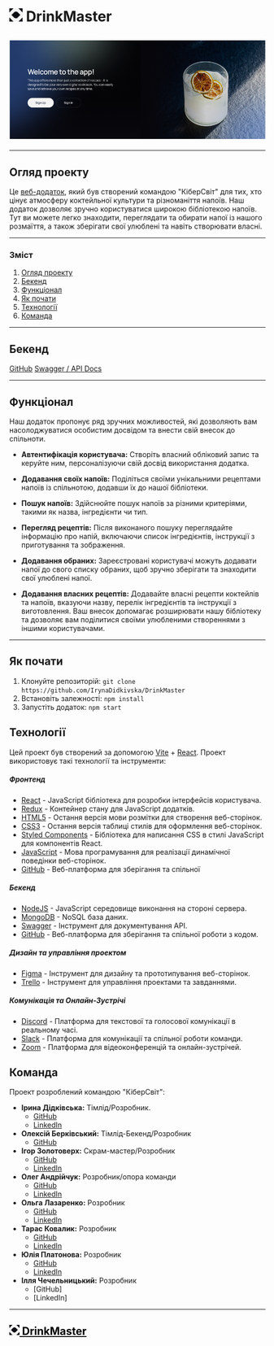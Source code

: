 # <img src="./public/logo.png" width="26" alt="React"> DrinkMaster

## <img src="./public/DrinkMaster.png" alt="React">

---

## Огляд проекту

Це [веб-додаток](https://drink-master-project.vercel.app/signin), який був
створений командою "КіберСвіт" для тих, хто цінує атмосферу коктейльної культури
та різноманіття напоїв. Наш додаток дозволяє зручно користуватися широкою
бібліотекою напоїв. Тут ви можете легко знаходити, переглядати та обирати напої
із нашого розмаїття, а також зберігати свої улюблені та навіть створювати
власні.

---

### Зміст

1. [Огляд проекту](#огляд-проекту)
2. [Бекенд](#бекенд)
3. [Функціонал](#функціонал)
4. [Як почати](#як-почати)
5. [Технології](#технології)
6. [Команда](#команда)

---

## Бекенд

[GitHub](https://github.com/BerkovskiiAlex/Drink-master-project-backend)
[Swagger / API Docs](https://drink-master-service.onrender.com/api-docs/)

---

## Функціонал

Наш додаток пропонує ряд зручних можливостей, які дозволяють вам насолоджуватися
особистим досвідом та внести свій внесок до спільноти.

- **Автентифікація користувача:** Створіть власний обліковий запис та керуйте
  ним, персоналізуючи свій досвід використання додатка.

- **Додавання своїх напоїв:** Поділіться своїми унікальними рецептами напоїв із
  спільнотою, додавши їх до нашої бібліотеки.

- **Пошук напоїв:** Здійснюйте пошук напоїв за різними критеріями, такими як
  назва, інгредієнти чи тип.

- **Перегляд рецептів:** Після виконаного пошуку переглядайте інформацію про
  напій, включаючи список інгредієнтів, інструкції з приготування та зображення.

- **Додавання обраних:** Зареєстровані користувачі можуть додавати напої до
  свого списку обраних, щоб зручно зберігати та знаходити свої улюблені напої.

- **Додавання власних рецептів:** Додавайте власні рецепти коктейлів та напоїв,
  вказуючи назву, перелік інгредієнтів та інструкції з виготовлення. Ваш внесок
  допомагає розширювати нашу бібліотеку та дозволяє вам поділитися своїми
  улюбленими створеннями з іншими користувачами.

---

## Як почати

1. Клонуйте репозиторій:
   `git clone https://github.com/IrynaDidkivska/DrinkMaster`
2. Встановіть залежності: `npm install`
3. Запустіть додаток: `npm start`

## Технології

Цей проект був створений за допомогою [Vite](https://vitejs.dev/) +
[React](https://reactjs.org/). Проект використовує такі технології та
інструменти:

##### Фронтенд

- [React](https://reactjs.org/) - JavaScript бібліотека для розробки інтерфейсів
  користувача.
- [Redux](https://redux.js.org/) - Контейнер стану для JavaScript додатків.
- [HTML5](https://developer.mozilla.org/en-US/docs/Web/Guide/HTML/HTML5) -
  Остання версія мови розмітки для створення веб-сторінок.
- [CSS3](https://developer.mozilla.org/en-US/docs/Archive/CSS3) - Остання версія
  таблиці стилів для оформлення веб-сторінок.
- [Styled Components](https://styled-components.com/) - Бібліотека для написання
  CSS в стилі JavaScript для компонентів React.
- [JavaScript](https://developer.mozilla.org/en-US/docs/Web/JavaScript) - Мова
  програмування для реалізації динамічної поведінки веб-сторінок.
- [GitHub](https://github.com/) - Веб-платформа для зберігання та спільної

##### Бекенд

- [NodeJS](https://nodejs.org/) - JavaScript середовище виконання на стороні
  сервера.
- [MongoDB](https://www.mongodb.com/) - NoSQL база даних.
- [Swagger](https://swagger.io/) - Інструмент для документування API.
- [GitHub](https://github.com/) - Веб-платформа для зберігання та спільної
  роботи з кодом.

##### Дизайн та управління проектом

- [Figma](https://www.figma.com/) - Інструмент для дизайну та прототипування
  веб-сторінок.
- [Trello](https://trello.com/) - Інструмент для управління проектами та
  завданнями.

##### Комунікація та Онлайн-Зустрічі

- [Discord](https://discord.com/) - Платформа для текстової та голосової
  комунікації в реальному часі.
- [Slack](https://slack.com/) - Платформа для комунікації та спільної роботи
  команди.
- [Zoom](https://zoom.us/) - Платформа для відеоконференцій та онлайн-зустрічей.

## Команда

Проект розроблений командою "КіберСвіт":

- **Ірина Дідківська:** Тімлід/Розробник.
  - [GitHub](https://github.com/IrynaDidkivska)
  - [LinkedIn](https://www.linkedin.com/in/iryna-didkivska/)
- **Олексій Берківський:** Тімлід-Бекенд/Розробник
  - [GitHub](https://github.com/BerkovskiiAlex)
- **Ігор Золотоверх:** Скрам-мастер/Розробник
  - [GitHub](https://github.com/IhorZolot)
  - [LinkedIn](www.linkedin.com/in/ihor-zolotoverkh)
- **Олег Андрійчук:** Розробник/опора команди
  - [GitHub](https://github.com/OAndrijchuk)
  - [LinkedIn](https://www.linkedin.com/in/oleh-andrijchuk/)
- **Ольга Лазаренко:** Розробник
  - [GitHub](https://github.com/Olga-Olga)
  - [LinkedIn](https://www.linkedin.com/in/olga-lazarenko-1161482a/)
- **Тарас Ковалик:** Розробник
  - [GitHub](https://github.com/tarik2454)
  - [LinkedIn](https://www.linkedin.com/in/taras-kovalyk/)
- **Юлія Платонова:** Розробник
  - [GitHub](https://github.com/YuliiaSliepchenko)
  - [LinkedIn](www.linkedin.com/in/yuliia-platonova-7189b8273)
- **Ілля Чечельницький:** Розробник
  - [GitHub]
  - [LinkedIn]

---

## [<img src="./public/logo.png" width="20" alt="React"> <span style="color: black;">DrinkMaster</span>](https://drink-master-project.vercel.app/signin)
